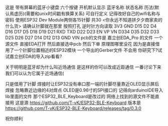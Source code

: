 这是 带有屏幕的蓝牙小键盘
六个按键 开机默认显示 蓝牙名称 状态名称 历法(默认焉虚历)(需要和unix时间戳有换算关系) 可自行定义 
记得改好自己的wifi名称与密码
使用ESP32 Dev Module两侧各15针脚 共30 <你永远不知道拼夕夕商家卖的什么货> 请确认针脚就在那里
按照打孔 逆时针方向读取 
3V3 GND D15 D2 D4 D16 D17 D5 D18 D19 D21 RXD TXD D22 D23 EN VP VN D334 D35 D32 D33 D25 D26 D27 D14 D12 D13 GND VIN
pcb的文件是 嘉立创EDA_Pro 的文件 一个
源文件
直接EDA打开 然后直接选中pcb 然后下单 原理图哪里没花 因为是直接借用了一个针脚位置相近的ESP32模块
一个导出的Gerber文件
不会用 你研究下?试试嘉立创EDA的导入zip看看?

关于明明是蓝牙却为什么叫近场通信
是这样的你可以改成近距通信 一番讨论下来我们可以认为它属于近场通信(

只是借用了针脚 焊接时让ESP32没有串口那一端的针脚尽量靠近OLED显示屏后焊接 忽略靠近边缘的4对焊点
OLED是0.96寸的SPI接口的 
记得向arduinoIDE导入lib里面的文件 那个ESP32_BLE_Keyboard是改过的 网络上找到的源文件不能直接用 这是源
https://github.com/T-vK/ESP32-BLE-Keyboard
版本是
https://github.com/T-vK/ESP32-BLE-Keyboard/releases/tag/0.3.0


祝你顺利
